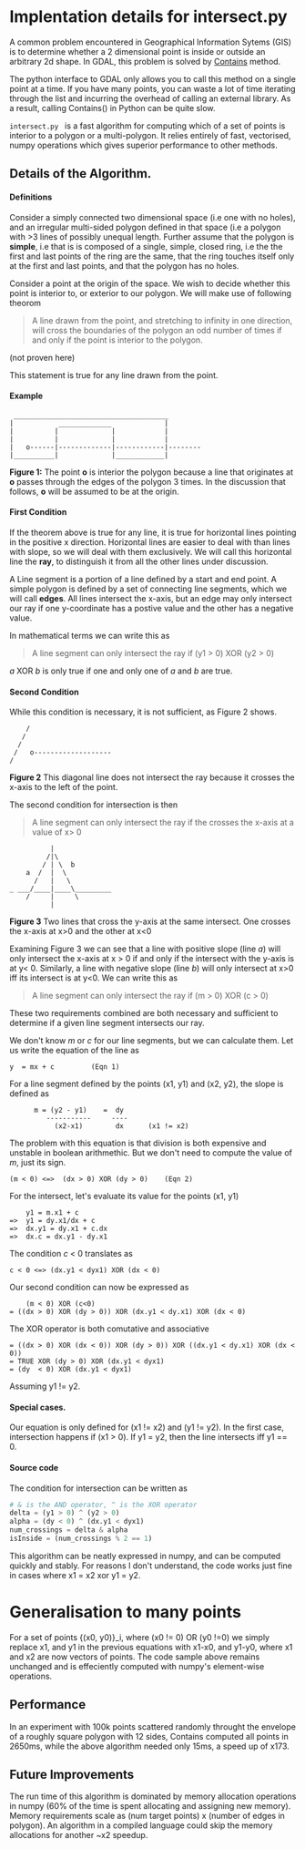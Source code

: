# Implentation details for intersect.py

A common problem encountered in Geographical Information Sytems (GIS) is to determine whether a 2 dimensional point is inside or outside an arbitrary 2d shape. In GDAL, this problem is solved by
[Contains](https://gdal.org/python/osgeo.ogr.Geometry-class.html#Contains) method.

The python interface to GDAL only allows you to call this method on a single point at a time. If you have many points, you can waste a lot of time iterating through the list and incurring the overhead of calling an external library. As a result, calling Contains() in Python can be quite slow.

`intersect.py ` is a fast algorithm for computing which of a set of points is interior to a polygon or a multi-polygon. It relies entirely of fast, vectorised, numpy operations which gives superior performance to other methods.




## Details of the Algorithm.
#### Definitions
Consider a simply connected two dimensional space (i.e one with no holes), and an irregular multi-sided polygon defined in that space (i.e a polygon with >3 lines of possibly unequal length. Further assume that the polygon is **simple**, i.e that is is composed of a single, simple, closed ring, i.e the the first and last points of the ring are the same, that the ring touches itself only at the first and last points, and that the polygon has no holes.

Consider a point at the origin of the space. We wish to decide whether this point is interior to, or exterior to our polygon. We will make use of following theorom

> A line drawn from the point, and stretching to infinity in one direction, will cross the boundaries of the polygon an odd number of times if and only if the point is interior to the polygon.

(not proven here)

This statement is true for any line drawn from the point.

#### Example

	 ______________________________________
	|           _____________             |
	|          |             |            |
	|          |             |            |
	|   o------|-------------|------------|--------
	|__________|             |____________|

**Figure 1:** The point **o** is 	interior the polygon because a line that originates at **o** passes through the edges of the polygon 3 times. In the discussion that follows, **o** will be assumed to be at the origin.

#### First Condition
If the theorem above is true for any line, it is true for horizontal lines pointing in the positive x direction. Horizontal lines are easier to deal with than lines with slope, so we will deal with them exclusively. We will call this horizontal line the **ray**, to distinguish it from all the other lines under discussion.

A Line segment is a portion of a line defined by a start and end point. A simple polygon is defined by a set of connecting line segments, which we will call **edges**. All lines intersect the x-axis, but an edge may only intersect our ray if one y-coordinate has a postive value and the other has a negative value.

In mathematical terms we can write this as
> A line segment can only intersect the ray if (y1 > 0) XOR (y2 > 0)

*a* XOR *b* is only true if one and only one of *a* and *b* are true.

#### Second Condition
While this condition is necessary, it is not sufficient, as Figure 2 shows.


        /
       /
      /
     /   o-------------------
    /
**Figure 2** This diagonal line does not intersect the ray because it crosses the x-axis to the left of the point.

The second condition for intersection is then

> A line segment can only intersect the ray if the crosses the x-axis at a value of x> 0

              |
             /|\
            / | \  b
        a  /  |  \
          /   |   \
    _ ___/____|____\_________
        /     |     \
              |
**Figure 3** Two lines that cross the y-axis at the same intersect. One crosses the x-axis at x>0 and the other at x<0

Examining Figure 3 we can see that a line with positive slope (line *a*) will only intersect the x-axis at x > 0 if and only if the intersect with the y-axis is at y< 0. Similarly, a line with negative slope (line *b*) will only intersect at x>0 iff its intersect is at y<0.  We can write this as

 > A line segment can only intersect the ray if (m > 0) XOR (c > 0)


These two requirements combined are both necessary and sufficient to determine if a given line segment intersects our ray.

We don't know *m* or *c* for our line segments, but we can calculate them. Let us write the equation of the line as

	y  = mx + c			(Eqn 1)




For a line segment defined by the points (x1, y1) and (x2, y2), the slope is defined as

	      m = (y2 - y1)    =  dy
	         -----------     ----
	           (x2-x1)        dx      (x1 != x2)


The problem with this equation is that division is both expensive and unstable in boolean arithmethic. But we don't need to compute the value of *m*, just its sign.

	(m < 0) <=>  (dx > 0) XOR (dy > 0)    (Eqn 2)

For the intersect, let's evaluate its value for the points (x1, y1)

	    y1 = m.x1 + c
	=>  y1 = dy.x1/dx + c
	=>  dx.y1 = dy.x1 + c.dx
	=>  dx.c = dx.y1 - dy.x1

The condition *c* < 0 translates as

	c < 0 <=> (dx.y1 < dyx1) XOR (dx < 0)

Our second condition can now be expressed as

     	(m < 0) XOR (c<0)
	= ((dx > 0) XOR (dy > 0)) XOR (dx.y1 < dy.x1) XOR (dx < 0)

The XOR operator is both comutative and associative

	= ((dx > 0) XOR (dx < 0)) XOR (dy > 0)) XOR ((dx.y1 < dy.x1) XOR (dx < 0))
	= TRUE XOR (dy > 0) XOR (dx.y1 < dyx1)
	= (dy  < 0) XOR (dx.y1 < dyx1)

Assuming y1 != y2.

#### Special cases.
Our equation is only defined for (x1 != x2) and (y1 != y2). In the first case, intersection happens if (x1 > 0).  If y1 = y2, then the line intersects iff y1 == 0.

#### Source code
The condition for intersection can be written as
```python
# & is the AND operator, ^ is the XOR operator
delta = (y1 > 0) ^ (y2 > 0)
alpha = (dy < 0) ^ (dx.y1 < dyx1)
num_crossings = delta & alpha
isInside = (num_crossings % 2 == 1)
```

This algorithm can be neatly expressed in numpy, and can be computed quickly and stably.
For reasons I don't understand, the code works just fine in cases where x1 = x2 xor y1 = y2.
# Generalisation to many points

For a set of points {(x0, y0)}_i, where (x0 != 0) OR (y0 !=0) we simply replace x1, and y1 in the previous equations with x1-x0, and y1-y0, where x1 and x2 are now vectors of points. The code sample above remains unchanged and is effeciently computed with numpy's element-wise operations.


## Performance
In an experiment with 100k points scattered randomly throught the envelope of a roughly square  polygon with 12 sides, Contains computed all points in 2650ms, while the above algorithm needed only 15ms, a speed up of x173.


## Future Improvements
The run time of this algorithm is dominated by memory allocation operations in numpy (60% of the time is spent allocating and assigning new memory). Memory requirements scale as (num target points) x (number of edges in polygon). An algorithm in a compiled language could skip the memory allocations for another ~x2 speedup.
